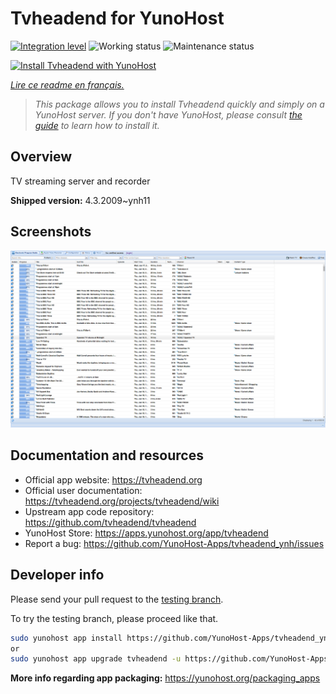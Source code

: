 <!--
N.B.: This README was automatically generated by https://github.com/YunoHost/apps/tree/master/tools/readme_generator
It shall NOT be edited by hand.
-->

# Tvheadend for YunoHost

[![Integration level](https://dash.yunohost.org/integration/tvheadend.svg)](https://dash.yunohost.org/appci/app/tvheadend) ![Working status](https://ci-apps.yunohost.org/ci/badges/tvheadend.status.svg) ![Maintenance status](https://ci-apps.yunohost.org/ci/badges/tvheadend.maintain.svg)

[![Install Tvheadend with YunoHost](https://install-app.yunohost.org/install-with-yunohost.svg)](https://install-app.yunohost.org/?app=tvheadend)

*[Lire ce readme en français.](./README_fr.md)*

> *This package allows you to install Tvheadend quickly and simply on a YunoHost server.
If you don't have YunoHost, please consult [the guide](https://yunohost.org/#/install) to learn how to install it.*

## Overview

TV streaming server and recorder

**Shipped version:** 4.3.2009~ynh11

## Screenshots

![Screenshot of Tvheadend](./doc/screenshots/overall_screenshot.png)

## Documentation and resources

* Official app website: <https://tvheadend.org>
* Official user documentation: <https://tvheadend.org/projects/tvheadend/wiki>
* Upstream app code repository: <https://github.com/tvheadend/tvheadend>
* YunoHost Store: <https://apps.yunohost.org/app/tvheadend>
* Report a bug: <https://github.com/YunoHost-Apps/tvheadend_ynh/issues>

## Developer info

Please send your pull request to the [testing branch](https://github.com/YunoHost-Apps/tvheadend_ynh/tree/testing).

To try the testing branch, please proceed like that.

``` bash
sudo yunohost app install https://github.com/YunoHost-Apps/tvheadend_ynh/tree/testing --debug
or
sudo yunohost app upgrade tvheadend -u https://github.com/YunoHost-Apps/tvheadend_ynh/tree/testing --debug
```

**More info regarding app packaging:** <https://yunohost.org/packaging_apps>